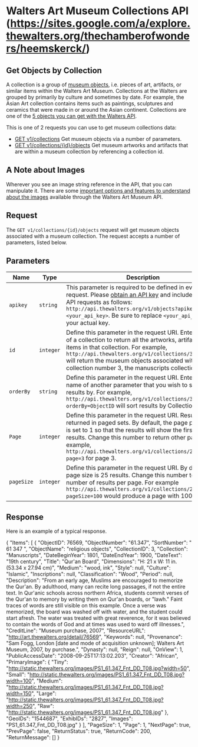Walters Art Museum Collections API (https://sites.google.com/a/explore.thewalters.org/thechamberofwonders/heemskerck/)
=======================================================================================================================


## Get Objects by Collection
A collection is a group of [museum objects](/objects/README.md), i.e. pieces of art, artifacts, or similar items within the Walters Art Museum. Collections at the Walters are grouped by primarily by culture and sometimes by date. For example, the Asian Art collection contains items such as paintings, sculptures and ceramics that were made in or around the Asian continent. Collections are one of the [5 objects you can get with the Walters API](https://github.com/WaltersArtMuseum/walters-api#overview). 

This is one of 2 requests you can use to get museum collections data:
- [GET v1/collections](collections-get.md) Get museum objects via a number of parameters.
- [GET v1/collections/{id}/objects](collections-objects.md) Get museum artworks and artifacts that are within a museum collection by referencing a collection id.

## A Note about Images
Wherever you see an image string reference in the API, that you can manipulate it. There are some [important options and features to understand about the images](/images.md) available through the Walters Art Museum API.


## Request
The `GET v1/collections/{id}/objects` request will get museum objects associated with a museum collection. The request accepts a number of parameters, listed below.


## Parameters
Name | Type | Description
-----|------|--------------
`apikey` | `string` | This parameter is required to be defined in every API request. Please [obtain an API key](http://api.thewalters.org/) and include it in your API requests as follows: `http://api.thewalters.org/v1/objects?apikey=<your_api_key>`. Be sure to replace `<your_api_key>` with your actual key. 
`id` | `integer` | Define this parameter in the request URI. Enter the ID of a collection to return all the artworks, artifacts or items in that collection. For example, `http://api.thewalters.org/v1/collections/3/objects` will return the museum objects associated with collection number 3, the manuscripts collection.
`orderBy` | `string` | Define this parameter in the request URI. Enter the name of another parameter that you wish to sort results by. For example, `http://api.thewalters.org/v1/collections/3/objects?orderBy=ObjectID` will sort results by CollectionName.
`Page` | `integer` | Define this parameter in the request URI. Results are returned in paged sets. By default, the page parameter is set to 1 so that the results will show the first page of results. Change this number to return other pages. For example, `http://api.thewalters.org/v1/collections/2/objects?page=3` for page 3. 
`pageSize` | `integer` | Define this parameter in the request URI. By default page size is 25 results. Change this number to alter the number of results per page. For example `http://api.thewalters.org/v1/collections/2/objects?pageSize=100` would produce a page with 100 results.


## Response
Here is an example of a typical response.

{
  "Items": [
    {
      "ObjectID": 76569,
      "ObjectNumber": "61.347",
      "SortNumber": "    61   347                                            ",
      "ObjectName": "religious objects",
      "CollectionID": 3,
      "Collection": "Manuscripts",
      "DateBeginYear": 1801,
      "DateEndYear": 1900,
      "DateText": "19th century",
      "Title": "Qur'an Board",
      "Dimensions": "H: 21 x W: 11 in. (53.34 x 27.94 cm)",
      "Medium": "wood, ink",
      "Style": null,
      "Culture": "Islamic",
      "Inscriptions": null,
      "Classification": "Wood",
      "Period": null,
      "Description": "From an early age, Muslims are encouraged to memorize the Qur'an. By adulthood, many can recite long passages, if not the entire text. In Qur'anic schools across northern Africa, students commit verses of the Qur'an to memory by writing them on Qur'an boards, or \"lawh.\" Faint traces of words are still visible on this example. Once a verse was memorized, the board was washed off with water, and the student could start afresh. The water was treated with great reverence, for it was believed to contain the words of God and at times was used to ward off illnesses.",
      "CreditLine": "Museum purchase, 2007",
      "ResourceURL": "http://art.thewalters.org/detail/76569",
      "Keywords": null,
      "Provenance": "Sam Fogg, London [date and mode of acquisition unknown]; Walters Art Museum, 2007, by purchase.",
      "Dynasty": null,
      "Reign": null,
      "OnView": 1,
      "PublicAccessDate": "2008-09-25T17:13:02.203",
      "Creator": "African",
      "PrimaryImage": {
        "Tiny": "http://static.thewalters.org/images/PS1_61.347_Fnt_DD_T08.jpg?width=50",
        "Small": "http://static.thewalters.org/images/PS1_61.347_Fnt_DD_T08.jpg?width=100",
        "Medium": "http://static.thewalters.org/images/PS1_61.347_Fnt_DD_T08.jpg?width=150",
        "Large": "http://static.thewalters.org/images/PS1_61.347_Fnt_DD_T08.jpg?width=250",
        "Raw": "http://static.thewalters.org/images/PS1_61.347_Fnt_DD_T08.jpg"
      },
      "GeoIDs": "1544687",
      "ExhibIDs": "2827",
      "Images": "PS1_61.347_Fnt_DD_T08.jpg"
    }
  ],
  "PageSize": 1,
  "Page": 1,
  "NextPage": true,
  "PrevPage": false,
  "ReturnStatus": true,
  "ReturnCode": 200,
  "ReturnMessage": []
}
